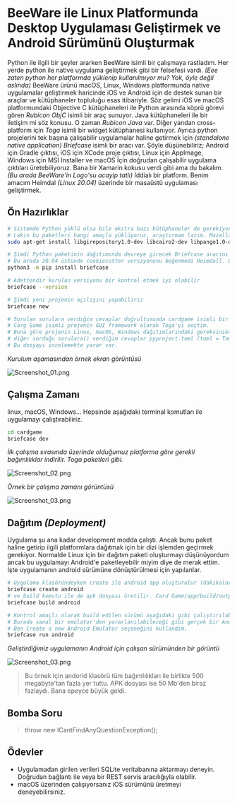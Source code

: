 # BeeWare ile Linux Platformunda Desktop Uygulaması Geliştirmek ve Android Sürümünü Oluşturmak

Python ile ilgili bir şeyler ararken BeeWare isimli bir çalışmaya rastladım. Her yerde python ile native uygulama geliştirmek gibi bir felsefesi vardı. _(Eee zaten python her platformda yüklenip kullanılmıyor mu? Yok, öyle değil aslında)_ BeeWare ürünü macOS, Linux, Windows platformunda native uygulamalar geliştirmek haricinde iOS ve Android için de destek sunan bir araçlar ve kütüphaneler topluluğu esas itibariyle. Söz gelimi iOS ve macOS platformundaki Objective C kütüphaneleri ile Python arasında köprü görevi gören _Rubicon ObjC_ isimli bir araç sunuyor. Java kütüphaneleri ile bir iletişim mi söz konusu. O zaman _Rubicon Java_ var. Diğer yandan cross-platform için _Toga_ isimli bir widget kütüphanesi kullanıyor. Ayrıca python projelerini tek başına çalışabilir uygulamalar haline getirmek için _(standalone native application)_  _Briefcase_ isimli bir aracı var. Şöyle düşünebiliriz; Android için Gradle çıktısı, iOS için XCode proje çıktısı, Linux için AppImage, Windows için MSI Installer ve macOS İçin doğrudan çalışabilir uygulama çıktıları üretebiliyoruz. Bana bir Xamarin kokusu verdi gibi ama du bakalım. _(Bu arada BeeWare'in Logo'su acayip tatlı)_ İddialı bir platform. Benim amacım Heimdal _(Linux 20.04)_ üzerinde bir masaüstü uygulaması geliştirmek.

## Ön Hazırlıklar

```bash
# Sistemde Python yüklü olsa bile ekstra bazı kütüphaneler de gerekiyor
# Lakin bu paketleri hangi amaçla yüklüyoruz, araştırmam lazım. Mazallah güvenlik açığı filan da olabilir. Aman dikkat!
sudo apt-get install libgirepository1.0-dev libcairo2-dev libpango1.0-dev libwebkit2gtk-4.0.37 gir1.2-webkit2-4.0

# Şimdi Python paketinin dağıtımında devreye girecek Briefcase aracını yükleyelim
# Bu arada 20.04 üstünde cookiecutter versiyonunu beğenmedi Heimdall. O nedenle cookiecuttor'ı da pip üstünden install ettim
python3 -m pip install briefcase

# Adettendir kurulan versiyonu bir kontrol etmek iyi olabilir
briefcase --version

# Şimdi yeni projenin açılışını yapabiliriz
briefcase new

# Sorulan sorulara verdiğim cevaplar doğrultusunda cardgame isimli bir proje oluştu. 
# Carg Game isimli projenin GUI framework olarak Toga'yı seçtim. 
# Buna göre projenin Linux, macOS, Windows dağıtımlarındaki gereksinimleri ile birlikte
# diğer sorduğu sorulara() verdiğim cevaplar pyproject.toml (toml = Tom's Obvious Minimal Language) içerisine yazıldı.
# Bu dosyayı incelemekte yarar var.
```

_Kurulum aşamasından örnek ekran görüntüsü_

![Screenshot_01.png](./assets/Screenshot_01.png)

## Çalışma Zamanı

linux, macOS, Windows... Hepsinde aşağıdaki terminal komutları ile uygulamayı çalıştırabiliriz.

```bash
cd cardgame
briefcase dev
```

_İlk çalışma sırasında üzerinde olduğumuz platforma göre gerekli bağımlılıklar indirilir. Toga paketleri gibi._

![Screenshot_02.png](./assets/Screenshot_02.png)

_Örnek bir çalışma zamanı görüntüsü_

![Screenshot_03.png](./assets/Screenshot_03.png)

## Dağıtım _(Deployment)_

Uygulama şu ana kadar development modda çalıştı. Ancak bunu paket haline getirip ilgili platformlara dağıtmak için bir dizi işlemden geçirmek gerekiyor. Normalde Linux için bir dağıtım paketi oluşturmayı düşünüyordum ancak bu uygulamayı Android'e paketleyebilir miyim diye de merak ettim. İşte uygulamanın android sürümüne dönüştürülmesi için yapılanlar.

```bash
# Uygulama klasöründeyken create ile android app oluşturulur (dakikalarca sürebiliyor)
briefcase create android
# ve build komutu ile de apk dosyası üretilir. Card Game/app/build/outputs/apk/debug/app-debug.apk altında oluşur. (Gerekli SDK, NDK paketlerini indirdiği için ilk seferinde dakikalarca sürebiliyor)
briefcase build android

# Kontrol amaçlı olarak build edilen sürümü aşağıdaki gibi çalıştırılabilir
# Burada sanal bir emülator'den yararlanılabileceği gibi gerçek bir Android cihazda kullanılabilir
# Ben Create a new Android Emulator seçeneğini kullandım.
briefcase run android
```

_Geliştirdiğimiz uygulamanın Android için çalışan sürümünden bir görüntü_

![Screenshot_03.png](./assets/Screenshot_03.png)

> Bu örnek için andorid klasörü tüm bağımlılıkları ile birlikte 500 megabyte'tan fazla yer tuttu. APK dosyası ise 50 Mb'den biraz fazlaydı. Bana epeyce büyük geldi.

## Bomba Soru

> throw new ICantFindAnyQuestionException();

## Ödevler

- Uygulamadan girilen verileri SQLite veritabanına aktarmayı deneyin. Doğrudan bağlantı ile veya bir REST servis aracılığıyla olabilir.
- macOS üzerinden çalışıyorsanız iOS sürümünü üretmeyi deneyebilirsiniz.